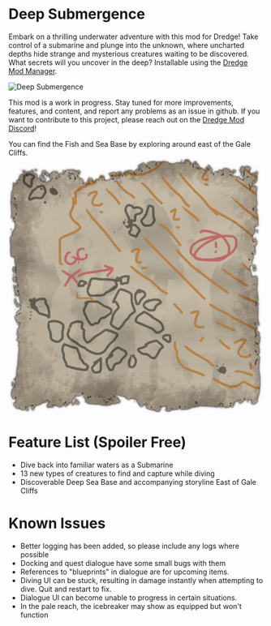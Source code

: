 # Deep Submergence
Embark on a thrilling underwater adventure with this mod for Dredge! Take control of a submarine and plunge into the unknown, where uncharted depths hide strange and mysterious creatures waiting to be discovered. What secrets will you uncover in the deep?
Installable using the [Dredge Mod Manager](https://github.com/DREDGE-Mods/DredgeModManager).

![Deep Submergence](./thumbnail.png)

This mod is a work in progress. Stay tuned for more improvements, features, and content, and report any problems as an issue in github. If you want to contribute to this project, please reach out on the [Dredge Mod Discord](https://discord.com/invite/qFqPuTUAmD)!

You can find the Fish and Sea Base by exploring around east of the Gale Cliffs. 
![Sea Base Map](./seabasemap.png)

# Feature List (Spoiler Free)
- Dive back into familiar waters as a Submarine
- 13 new types of creatures to find and capture while diving
- Discoverable Deep Sea Base and accompanying storyline East of Gale Cliffs

# Known Issues
- Better logging has been added, so please include any logs where possible
- Docking and quest dialogue have some small bugs with them
- References to "blueprints" in dialogue are for upcoming items.
- Diving UI can be stuck, resulting in damage instantly when attempting to dive. Quit and restart to fix.
- Dialogue UI can become unable to progress in certain situations.
- In the pale reach, the icebreaker may show as equipped but won't function
